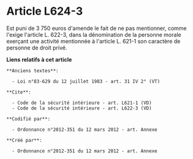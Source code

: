 # Article L624-3

Est puni de 3 750 euros d'amende le fait de ne pas mentionner, comme l'exige l'article L. 622-3, dans la dénomination de la
personne morale exerçant une activité mentionnée à l'article L. 621-1 son caractère de personne de droit privé.

**Liens relatifs à cet article**

	**Anciens textes**:

	  - Loi n°83-629 du 12 juillet 1983 - art. 31 IV 2° (VT)

	**Cite**:

	  - Code de la sécurité intérieure - art. L621-1 (VD)
	  - Code de la sécurité intérieure - art. L622-3 (VD)

	**Codifié par**:

	  - Ordonnance n°2012-351 du 12 mars 2012 - art. Annexe

	**Créé par**:

	  - Ordonnance n°2012-351 du 12 mars 2012 - art. Annexe
